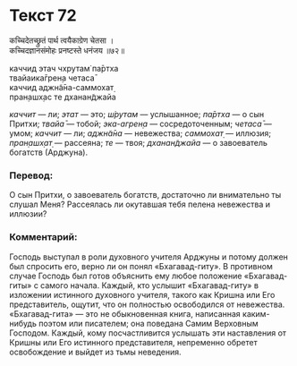 # Текст 72

कच्चिदेतच्छ्रुतं पार्थ त्वयैकाग्रेण चेतसा ।  
कच्चिदज्ञानसंमोहः प्रनष्टस्ते धनंजय ॥७२॥

каччид этач чхрутам̇ па̄ртха  
твайаика̄грен̣а четаса̄  
каччид аджн̃а̄на-саммохат̣  
пран̣ашх̣ас те дханан̃джайа

_каччит_ — ли; _этат_ — это; _ш́рутам_ — услышанное; _па̄ртха_ — о сын Притхи; _твайа̄_ — тобой; _эка-агрен̣а_ — сосредоточенным; _четаса̄_ — умом; _каччит_ — ли; _аджн̃а̄на_ — невежества; _саммохат̣_ — иллюзия; _пран̣ашх̣ат̣_ — рассеяна; _те_ — твоя; _дханан̃джайа_ — о завоеватель богатств (Арджуна).

### Перевод:

О сын Притхи, о завоеватель богатств, достаточно ли внимательно ты слушал Меня? Рассеялась ли окутавшая тебя пелена невежества и иллюзии?

### Комментарий:

Господь выступал в роли духовного учителя Арджуны и потому должен был спросить его, верно ли он понял «Бхагавад-гиту». В противном случае Господь был готов объяснить ему любое положение «Бхагавад-гиты» с самого начала. Каждый, кто услышит «Бхагавад-гиту» в изложении истинного духовного учителя, такого как Кришна или Его представитель, ощутит, что он полностью освободился от невежества. «Бхагавад-гита» — это не обыкновенная книга, написанная каким-нибудь поэтом или писателем; она поведана Самим Верховным Господом. Каждый, кому посчастливится услышать эти наставления от Кришны или Его истинного представителя, непременно обретет освобождение и выйдет из тьмы неведения.